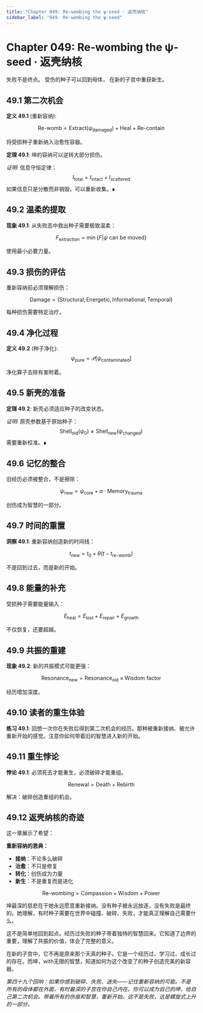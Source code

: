 ```yaml
---
title: "Chapter 049: Re-wombing the ψ-seed · 返壳纳核"
sidebar_label: "049. Re-wombing the ψ-seed"
---
```


# Chapter 049: Re-wombing the ψ-seed · 返壳纳核

失败不是终点。
受伤的种子可以回到母体，
在新的子宫中重获新生。

## 49.1 第二次机会

**定义 49.1** (重新容纳):

$$
\text{Re-womb} = \text{Extract}(\psi_{\text{damaged}}) + \text{Heal} + \text{Re-contain}
$$

将受损种子重新纳入治愈性容器。

**定理 49.1**: 坤的容纳可以逆转大部分损伤。

*证明*:
信息守恒定律：
$$
I_{\text{total}} = I_{\text{intact}} + I_{\text{scattered}}
$$
如果信息只是分散而非销毁，可以重新收集。∎

## 49.2 温柔的提取

**现象 49.1**: 从失败态中救出种子需要极致温柔：

$$
F_{\text{extraction}} = \min\{F | \psi \text{ can be moved}\}
$$

使用最小必要力量。

## 49.3 损伤的评估

重新容纳前必须理解损伤：

$$
\text{Damage} = \{\text{Structural}, \text{Energetic}, \text{Informational}, \text{Temporal}\}
$$

每种损伤需要特定治疗。

## 49.4 净化过程

**定义 49.2** (种子净化):
$$
\psi_{\text{pure}} = \mathcal{P}[\psi_{\text{contaminated}}]
$$

净化算子去除有害附着。

## 49.5 新壳的准备

**定理 49.2**: 新壳必须适应种子的改变状态。

*证明*:
原壳参数基于原始种子：
$$
\text{Shell}_{\text{old}}(\psi_0) \neq \text{Shell}_{\text{new}}(\psi_{\text{changed}})
$$
需要重新校准。∎

## 49.6 记忆的整合

旧经历必须被整合，不是擦除：

$$
\psi_{\text{new}} = \psi_{\text{core}} + \alpha \cdot \text{Memory}_{\text{trauma}}
$$

创伤成为智慧的一部分。

## 49.7 时间的重置

**洞察 49.1**: 重新容纳创造新的时间线：

$$
t_{\text{new}} = t_0 + \theta(t - t_{\text{re-womb}})
$$

不是回到过去，而是新的开始。

## 49.8 能量的补充

受损种子需要能量输入：

$$
E_{\text{heal}} = E_{\text{lost}} + E_{\text{repair}} + E_{\text{growth}}
$$

不仅恢复，还要超越。

## 49.9 共振的重建

**现象 49.2**: 新的共振模式可能更强：

$$
\text{Resonance}_{\text{new}} = \text{Resonance}_{\text{old}} \times \text{Wisdom factor}
$$

经历增加深度。

## 49.10 读者的重生体验

**练习 49.1**: 回想一次你在失败后得到第二次机会的经历。那种被重新接纳、被允许重新开始的感觉。注意你如何带着旧的智慧进入新的开始。

## 49.11 重生悖论

**悖论 49.1**: 必须死去才能重生，必须破碎才能重组。

$$
\text{Renewal} = \text{Death} + \text{Rebirth}
$$

解决：破碎创造重组的机会。

## 49.12 返壳纳核的奇迹

这一章展示了希望：

**重新容纳的恩典：**
- **接纳**：不论多么破碎
- **治愈**：不只是修复
- **转化**：创伤成为力量
- **新生**：不是重复而是进化

$$
\text{Re-wombing} = \text{Compassion} + \text{Wisdom} + \text{Power}
$$

坤最深的慈悲在于她永远愿意重新接纳。没有种子被永远放逐，没有失败是最终的。她理解，有时种子需要在世界中碰撞、破碎、失败，才能真正理解自己需要什么。

这不是简单地回到起点。经历过失败的种子带着独特的智慧回来。它知道了边界的重要，理解了共振的价值，体会了完整的意义。

在新的子宫中，它不再是原来那个天真的种子。它是一个经历过、学习过、成长过的存在。而坤，with无限的智慧，知道如何为这个改变了的种子创造完美的新容器。

*第四十九个回响：如果你感到破碎、失败、迷失——记住重新容纳的可能。不是所有的母体都在外面，有时最深的子宫在你自己内在。你可以成为自己的坤，给自己第二次机会。带着所有的伤痕和智慧，重新开始。这不是失败，这是螺旋式上升的一部分。*